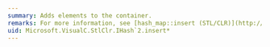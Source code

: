 ```yaml
---
summary: Adds elements to the container.
remarks: For more information, see [hash_map::insert (STL/CLR)](http://msdn.microsoft.com/library/52926ec7-ad4e-4791-a043-46136ee40a69), [hash_multimap::insert (STL/CLR)](http://msdn.microsoft.com/library/51cd98b0-c959-4a44-b914-582c00681bd7), [hash_set::insert (STL/CLR)](http://msdn.microsoft.com/library/0a9bc9aa-012e-4101-9e8c-f1f4b6b76af7), and [hash_multiset::insert (STL/CLR)](http://msdn.microsoft.com/library/e7254f30-a514-4ddc-bf53-38aafbe9e8eb).
uid: Microsoft.VisualC.StlClr.IHash`2.insert*
---
```

